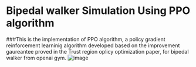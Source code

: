 # Bipedal walker Simulation Using PPO algorithm
###This is the implementation of PPO algorithm, a policy gradient reinforcement learninig algorithm developed based on the improvement gaureantee proved in the Trust region oplicy optimization paper, for bipedal walker from openai gym.
![image](https://user-images.githubusercontent.com/73269696/160666811-fb76501b-90c3-4bb8-b066-bbb3639d0682.png)

